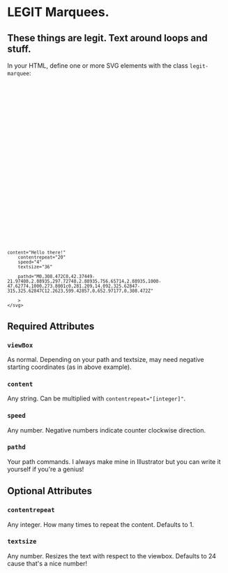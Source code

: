 # LEGIT Marquees.
## These things are legit. Text around loops and stuff.

In your HTML, define one or more SVG elements with the class <code>legit-marquee</code>:

<code>
	<svg class="legit-marquee" viewBox="-50 -50 1070 750"

		content="Hello there!"
		contentrepeat="20"
		speed="4"
		textsize="36"

		pathd="M0,308.472C0,42.37449-21.97408,2.88935,297.72748,2.88935,756.65714,2.88935,1000-47.62774,1000,273.8001c0,281.209,14.092,325.62847-315,325.62847C12.2623,599.42857,0,652.97177,0,308.472Z"
		
		>
	</svg>
</code>

## Required Attributes

### <code>viewBox</code>

As normal. Depending on your path and textsize, may need negative starting coordinates (as in above example).

### <code>content</code>

Any string. Can be multiplied with <code>contentrepeat="[integer]"</code>.

### <code>speed</code>

Any number. Negative numbers indicate counter clockwise direction.

### <code>pathd</code>

Your path commands. I always make mine in Illustrator but you can write it yourself if you're a genius!


## Optional Attributes

### <code>contentrepeat</code>

Any integer. How many times to repeat the content. Defaults to 1.

### <code>textsize</code>

Any number. Resizes the text with respect to the viewbox. Defaults to 24 cause that's a nice number!
